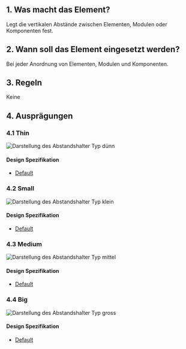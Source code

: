 ## 1. Was macht das Element?
Legt die vertikalen Abstände zwischen Elementen, Modulen oder Komponenten fest.

## 2. Wann soll das Element eingesetzt werden? 
Bei jeder Anordnung von Elementen, Modulen und Komponenten.

## 3. Regeln 
Keine

## 4. Ausprägungen
### 4.1 Thin
![Darstellung des Abstandshalter Typ dünn](https://raw.githubusercontent.com/sbb-design-systems/sbb-design-system/master/website/basics/divider/images/divider_thin.png 'class: image')

#### Design Spezifikation
* [Default](https://sbb.invisionapp.com/d/main#/console/15744722/327003615/inspect)

### 4.2 Small 
![Darstellung des Abstandshalter Typ klein](https://raw.githubusercontent.com/sbb-design-systems/sbb-design-system/master/website/basics/divider/images/divider_small.png 'class: image')

#### Design Spezifikation
* [Default](https://sbb.invisionapp.com/d/main#/console/15744722/327003616/inspect)

### 4.3 Medium
![Darstellung des Abstandshalter Typ mittel](https://raw.githubusercontent.com/sbb-design-systems/sbb-design-system/master/website/basics/divider/images/divider_medium.png 'class: image')

#### Design Spezifikation
* [Default](https://sbb.invisionapp.com/d/main#/console/15744722/327003617/inspect)

### 4.4 Big
![Darstellung des Abstandshalter Typ gross](https://raw.githubusercontent.com/sbb-design-systems/sbb-design-system/master/website/basics/divider/images/divider_big.png 'class: image')

#### Design Spezifikation
* [Default](https://sbb.invisionapp.com/d/main#/console/15744722/327003618/inspect)
